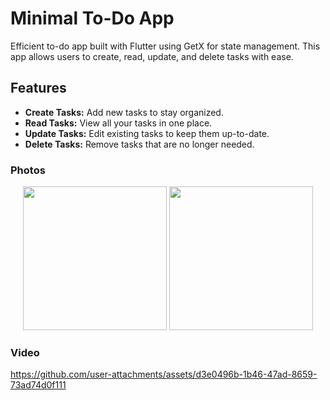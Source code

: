 # Minimal To-Do App

Efficient to-do app built with Flutter using GetX for state management. This app allows users to create, read, update, and delete tasks with ease. 

## Features

- **Create Tasks:** Add new tasks to stay organized.
- **Read Tasks:** View all your tasks in one place.
- **Update Tasks:** Edit existing tasks to keep them up-to-date.
- **Delete Tasks:** Remove tasks that are no longer needed.

### Photos

<div align="center">
  <img src="https://github.com/user-attachments/assets/bc5c218c-b9a4-4cc5-81e7-02b36de50cad" width=230>
 <img src="https://github.com/user-attachments/assets/b39007d9-d892-4226-9447-eb91f35adc47" width=230>
</div>

### Video

https://github.com/user-attachments/assets/d3e0496b-1b46-47ad-8659-73ad74d0f111


